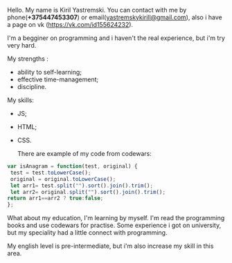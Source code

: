 Hello. My name is Kiril Yastremski. You can contact with me by phone(**+375447453307**) or email(yastremskykirill@gmail.com), also i have a page on vk (https://vk.com/id155624232).

  
I'm a begginer on programming and i haven't the real experience, but i'm try very hard.

  
My strengths :
* ability to self-learning;
* effective time-management;
* discipline.

My skills:
* JS;
* HTML;
* CSS. 

   There are example of my code from codewars:
 ```JavaScript
var isAnagram = function(test, original) {
  test = test.toLowerCase();
  original = original.toLowerCase();
  let arr1= test.split("").sort().join().trim();
  let arr2= original.split("").sort().join().trim();
return arr1==arr2 ? true:false;
};
```

   What about my education, I'm learning by myself. I'm read the programming books and use codewars for practise. Some experience i got on university, but my speciality had a little connect with programming.
  
   My english level is pre-intermediate, but i'm also increase my skill in this area.  
